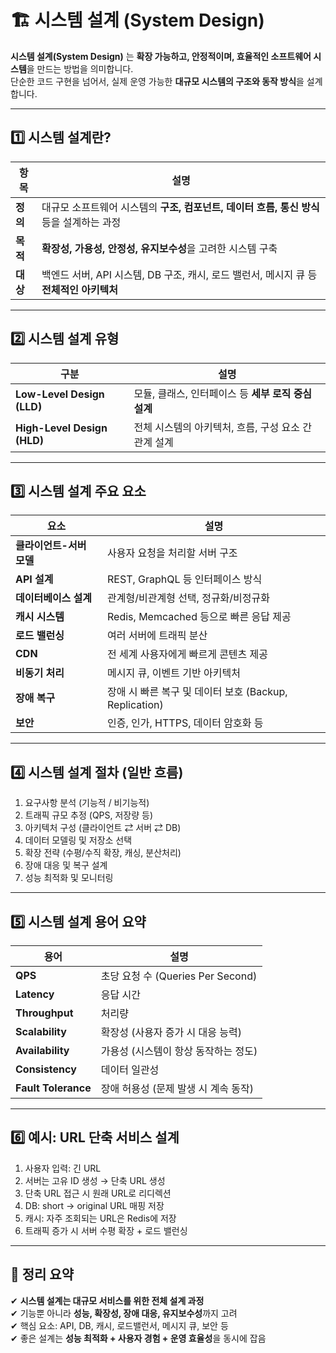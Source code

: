 # 🏗️ 시스템 설계 (System Design)

**시스템 설계(System Design)** 는 **확장 가능하고, 안정적이며, 효율적인 소프트웨어 시스템**을 만드는 방법을 의미합니다.  
단순한 코드 구현을 넘어서, 실제 운영 가능한 **대규모 시스템의 구조와 동작 방식**을 설계합니다.

---

## 1️⃣ 시스템 설계란?

| 항목       | 설명 |
|------------|------|
| **정의**   | 대규모 소프트웨어 시스템의 **구조, 컴포넌트, 데이터 흐름, 통신 방식** 등을 설계하는 과정 |
| **목적**   | **확장성, 가용성, 안정성, 유지보수성**을 고려한 시스템 구축 |
| **대상**   | 백엔드 서버, API 시스템, DB 구조, 캐시, 로드 밸런서, 메시지 큐 등 **전체적인 아키텍처** |

---

## 2️⃣ 시스템 설계 유형

| 구분               | 설명 |
|--------------------|------|
| **Low-Level Design (LLD)** | 모듈, 클래스, 인터페이스 등 **세부 로직 중심 설계** |
| **High-Level Design (HLD)** | 전체 시스템의 아키텍처, 흐름, 구성 요소 간 관계 설계 |

---

## 3️⃣ 시스템 설계 주요 요소

| 요소           | 설명 |
|----------------|------|
| **클라이언트-서버 모델** | 사용자 요청을 처리할 서버 구조 |
| **API 설계**       | REST, GraphQL 등 인터페이스 방식 |
| **데이터베이스 설계** | 관계형/비관계형 선택, 정규화/비정규화 |
| **캐시 시스템**    | Redis, Memcached 등으로 빠른 응답 제공 |
| **로드 밸런싱**    | 여러 서버에 트래픽 분산 |
| **CDN**           | 전 세계 사용자에게 빠르게 콘텐츠 제공 |
| **비동기 처리**    | 메시지 큐, 이벤트 기반 아키텍처 |
| **장애 복구**     | 장애 시 빠른 복구 및 데이터 보호 (Backup, Replication) |
| **보안**         | 인증, 인가, HTTPS, 데이터 암호화 등 |

---

## 4️⃣ 시스템 설계 절차 (일반 흐름)

1. 요구사항 분석 (기능적 / 비기능적)
2. 트래픽 규모 추정 (QPS, 저장량 등)
3. 아키텍처 구성 (클라이언트 ⇄ 서버 ⇄ DB)
4. 데이터 모델링 및 저장소 선택
5. 확장 전략 (수평/수직 확장, 캐싱, 분산처리)
6. 장애 대응 및 복구 설계
7. 성능 최적화 및 모니터링

---

## 5️⃣ 시스템 설계 용어 요약

| 용어             | 설명 |
|------------------|------|
| **QPS**          | 초당 요청 수 (Queries Per Second) |
| **Latency**      | 응답 시간 |
| **Throughput**   | 처리량 |
| **Scalability**  | 확장성 (사용자 증가 시 대응 능력) |
| **Availability** | 가용성 (시스템이 항상 동작하는 정도) |
| **Consistency**  | 데이터 일관성 |
| **Fault Tolerance** | 장애 허용성 (문제 발생 시 계속 동작) |

---

## 6️⃣ 예시: URL 단축 서비스 설계

1. 사용자 입력: 긴 URL
2. 서버는 고유 ID 생성 → 단축 URL 생성
3. 단축 URL 접근 시 원래 URL로 리디렉션
4. DB: short → original URL 매핑 저장
5. 캐시: 자주 조회되는 URL은 Redis에 저장
6. 트래픽 증가 시 서버 수평 확장 + 로드 밸런싱

---

## 🎯 정리 요약

✔ **시스템 설계는 대규모 서비스를 위한 전체 설계 과정**  
✔ 기능뿐 아니라 **성능, 확장성, 장애 대응, 유지보수성**까지 고려  
✔ 핵심 요소: API, DB, 캐시, 로드밸런서, 메시지 큐, 보안 등  
✔ 좋은 설계는 **성능 최적화 + 사용자 경험 + 운영 효율성**을 동시에 잡음  

